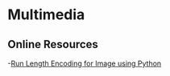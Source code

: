 # Multimedia

## Online Resources

-[Run Length Encoding for Image using Python](https://q-viper.github.io/2021/05/24/coding-run-length-encoding-in-python/)
